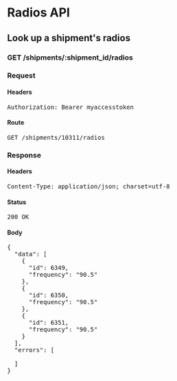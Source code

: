# Radios API

## Look up a shipment&#39;s radios

### GET /shipments/:shipment_id/radios
### Request

#### Headers

<pre>Authorization: Bearer myaccesstoken</pre>

#### Route

<pre>GET /shipments/10311/radios</pre>

### Response

#### Headers

<pre>Content-Type: application/json; charset=utf-8</pre>

#### Status

<pre>200 OK</pre>

#### Body

<pre>{
  "data": [
    {
      "id": 6349,
      "frequency": "90.5"
    },
    {
      "id": 6350,
      "frequency": "90.5"
    },
    {
      "id": 6351,
      "frequency": "90.5"
    }
  ],
  "errors": [

  ]
}</pre>
